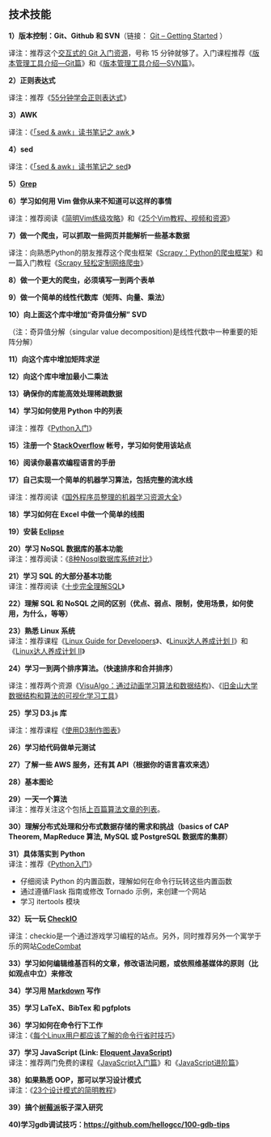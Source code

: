 <h2>技术技能</h2>


<p><strong>1）版本控制：Git、Github 和 SVN</strong>（链接： <a href="http://git-scm.com/book/zh" target="_blank" data-tooltip="attached">Git &#8211; Getting Started</a> ）</p>


<p>译注：推荐这个<a href="http://hao.jobbole.com/try-git/" target="_blank">交互式的 Git 入门资源</a>，号称 15 分钟就够了。入门课程推荐《<a href="http://www.imooc.com/learn/208?from=jobboleblog" target="_blank">版本管理工具介绍—Git篇</a>》和《<a href="http://www.imooc.com/view/109?from=jobboleblog" target="_blank">版本管理工具介绍&#8212;SVN篇</a>》。</p>


<p><strong>2）正则表达式</strong></p>


<p>译注：推荐《<a href="http://blog.jobbole.com/63398/" target="_blank">55分钟学会正则表达式</a>》</p>


<p><strong>3）AWK</strong></p>


<p>译注：《<a href="http://blog.jobbole.com/31817/" target="_blank">「sed &amp; awk」读书笔记之 awk </a>》</p>


<p><strong>4）sed</strong></p>


<p>译注：《<a href="http://blog.jobbole.com/31026/" target="_blank">「sed &amp; awk」读书笔记之 sed</a>》</p>


<p><strong>5）<a href="http://zh.wikipedia.org/zh-cn/Grep" target="_blank">Grep</a></strong></p>


<p><strong>6）学习如何用 Vim 做你从来不知道可以这样的事情</strong></p>


<p>译注：推荐阅读《<a href="http://blog.jobbole.com/18339/" target="_blank">简明Vim练级攻略</a>》和《<a href="http://blog.jobbole.com/10250/" target="_blank">25个Vim教程、视频和资源</a>》</p>


<p><strong>7）做一个爬虫，可以抓取一些网页并能解析一些基本数据</strong></p>


<p>译注：向熟悉Python的朋友推荐这个爬虫框架《<a href="http://hao.jobbole.com/python-scrapy/" target="_blank">Scrapy：Python的爬虫框架</a>》和一篇入门教程《<a href="http://blog.jobbole.com/73115/" target="_blank">Scrapy 轻松定制网络爬虫</a>》</p>


<p><strong>8）做一个更大的爬虫，必须填写一到两个表单</strong></p>


<p><strong>9）做一个简单的线性代数库（矩阵、向量、乘法）</strong></p>


<p><strong>10）向上面这个库中增加“奇异值分解” SVD</strong></p>


<p>（注：奇异值分解（singular value decomposition)是线性代数中一种重要的矩阵分解）</p>


<p><strong>11）向这个库中增加矩阵求逆</strong></p>


<p><strong>12）向这个库中增加最小二乘法</strong></p>


<p><strong>13）确保你的库能高效处理稀疏数据</strong></p>


<p><strong>14）学习如何使用 Python 中的列表</strong></p>


<p>译注：推荐《<a href="http://www.imooc.com/learn/177?from=jobboleblog" target="_blank">Python入门</a>》</p>


<p><strong>15）注册一个 <a href="http://stackoverflow.com/" target="_blank">StackOverflow</a> 帐号，学习如何使用该站点</strong></p>


<p><strong>16）阅读你最喜欢编程语言的手册</strong></p>


<p><strong>17）自己实现一个简单的机器学习算法，包括完整的流水线</strong></p>


<p>译注：推荐阅读《<a href="http://blog.jobbole.com/73806/" target="_blank">国外程序员整理的机器学习资源大全</a>》</p>


<p><strong>18）学习如何在 Excel 中做一个简单的线图</strong></p>


<p><strong>19）安装 <a href="https://eclipse.org/" target="_blank">Eclipse</a></strong></p>


<p><strong>20）学习 NoSQL 数据库的基本功能</strong><br />
译注：推荐阅读：《<a href="http://blog.jobbole.com/1344/" target="_blank">8种Nosql数据库系统对比</a>》</p>


<p><strong>21）学习 SQL 的大部分基本功能</strong><br />
译注：推荐阅读《<a href="http://blog.jobbole.com/55086/" target="_blank">十步完全理解SQL</a>》</p>


<p><strong>22）理解 SQL 和 NoSQL 之间的区别（优点、弱点、限制，使用场景，如何使用，为什么，等等）</strong></p>


<p><strong>23）熟悉 Linux 系统</strong><br />
译注：推荐课程《<a href="http://www.imooc.com/learn/181?from=jobboleblog" target="_blank">Linux Guide for Developers</a>》、《<a href="http://www.imooc.com/learn/175?from=jobboleblog" target="_blank">Linux达人养成计划 I</a>》和《<a href="http://www.imooc.com/learn/111?from=jobboleblog" target="_blank">Linux达人养成计划 II</a>》</p>


<p><strong>24）学习一到两个排序算法。（快速排序和合并排序）</strong></p>


<p>译注：推荐两个资源《<a href="http://hao.jobbole.com/visualgo/" target="_blank">VisuAlgo：通过动画学习算法和数据结构</a>》、《<a href="http://hao.jobbole.com/visualizing-algorithms-and-data-structure/" target="_blank">旧金山大学数据结构和算法的可视化学习工具</a>》</p>


<p><strong>25）学习 D3.js 库</strong></p>


<p>译注：推荐课程《<a href="http://www.imooc.com/learn/103?from=jobboleblog" target="_blank">使用D3制作图表</a>》</p>


<p><strong>26）学习给代码做单元测试</strong></p>


<p><strong>27）了解一些 AWS 服务，还有其 API（根据你的语言喜欢来选）</strong></p>


<p><strong>28）基本图论</strong></p>


<p><strong>29）一天一个算法</strong><br />
译注：推荐关注这个包括<a href="http://blog.jobbole.com/tag/%E7%AE%97%E6%B3%95/" target="_blank">上百篇算法文章的列表</a>。</p>


<p><strong>30）理解分布式处理和分布式数据存储的需求和挑战（basics of CAP Theorem, MapReduce 算法, MySQL 或 PostgreSQL 数据库的集群）</strong></p>


<p><strong>31）具体落实到 Python</strong><br />
译注：推荐《<a href="http://www.imooc.com/learn/177?from=jobboleblog" target="_blank">Python入门</a>》</p>


<ul>
<li>仔细阅读 Python 的内置函数，理解如何在命令行玩转这些内置函数</li>
<li>通过遵循Flask 指南或修改 Tornado 示例，来创建一个网站</li>
<li>学习 itertools 模块</li>
</ul>


<p><strong>32）玩一玩 <a href="http://www.checkio.org/" target="_blank" rel="nofollow">CheckIO</a></strong></p>


<p>译注：checkio是一个通过游戏学习编程的站点。另外，同时推荐另外一个寓学于乐的网站<a href="http://hao.jobbole.com/codecombat/" target="_blank">CodeCombat</a></p>


<p><strong>33）学习如何编辑维基百科的文章，修改语法问题，或依照维基媒体的原则（比如观点中立）来修改</strong></p>


<p><strong>34）学习用 <a href="http://zh.wikipedia.org/zh-cn/Markdown" target="_blank">Markdown</a> 写作</strong></p>


<p><strong>35）学习 LaTeX、BibTex 和 pgfplots</strong></p>


<p><strong>36）学习如何在命令行下工作</strong><br />
译注：《<a href="http://blog.jobbole.com/54425/" target="_blank">每个Linux用户都应该了解的命令行省时技巧</a>》</p>


<p><strong>37）学习 JavaScript (Link: <a href="http://eloquentjavascript.net/paper.html" target="_blank" rel="nofollow" data-tooltip="attached">Eloquent JavaScript</a>)</strong><br />
译注：推荐两门免费的课程《<a href="http://www.imooc.com/learn/36?from=jobboleblog" target="_blank">JavaScript入门篇</a>》和《<a href="http://www.imooc.com/learn/10?from=jobboleblog" target="_blank">JavaScript进阶篇</a>》</p>




<p><strong>38）如果熟悉 OOP，那可以学习设计模式</strong><br />
译注：《<a href="http://blog.jobbole.com/74393/" target="_blank">23个设计模式的简明教程</a>》</p>




<p><strong>39）搞个<a href="http://www.raspberrypi.org/" target="_blank">树莓派</a>板子深入研究</strong></p>




<p><p><strong>40)学习gdb调试技巧：<a href="https://github.com/hellogcc/100-gdb-tips">https://github.com/hellogcc/100-gdb-tips</a></p>
    